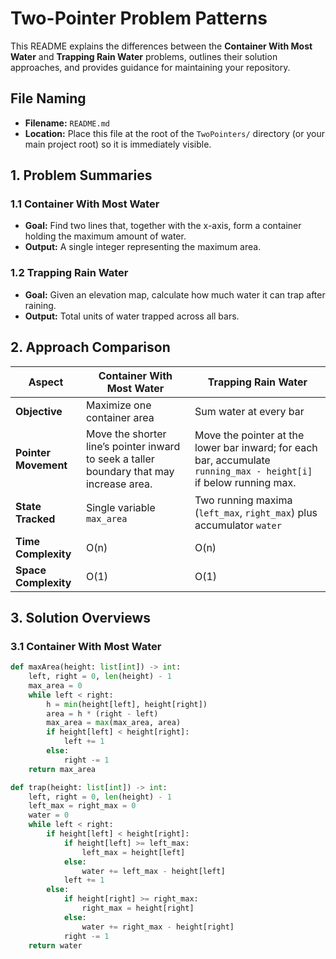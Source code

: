 # Two-Pointer Problem Patterns

This README explains the differences between the **Container With Most Water** and **Trapping Rain Water** problems, outlines their solution approaches, and provides guidance for maintaining your repository.

## File Naming

- **Filename:** `README.md`  
- **Location:** Place this file at the root of the `TwoPointers/` directory (or your main project root) so it is immediately visible.

## 1. Problem Summaries

### 1.1 Container With Most Water
- **Goal:** Find two lines that, together with the x-axis, form a container holding the maximum amount of water.  
- **Output:** A single integer representing the maximum area.

### 1.2 Trapping Rain Water
- **Goal:** Given an elevation map, calculate how much water it can trap after raining.  
- **Output:** Total units of water trapped across all bars.

## 2. Approach Comparison

| Aspect               | Container With Most Water                                                                 | Trapping Rain Water                                                          |
|----------------------|-------------------------------------------------------------------------------------------|-------------------------------------------------------------------------------|
| **Objective**        | Maximize one container area                                                               | Sum water at every bar                                                        |
| **Pointer Movement** | Move the shorter line’s pointer inward to seek a taller boundary that may increase area.  | Move the pointer at the lower bar inward; for each bar, accumulate `running_max - height[i]` if below running max. |
| **State Tracked**    | Single variable `max_area`                                                                | Two running maxima (`left_max`, `right_max`) plus accumulator `water`         |
| **Time Complexity**  | O(n)                                                                                      | O(n)                                                                          |
| **Space Complexity** | O(1)                                                                                      | O(1)                                                                          |

## 3. Solution Overviews

### 3.1 Container With Most Water
```python
def maxArea(height: list[int]) -> int:
    left, right = 0, len(height) - 1
    max_area = 0
    while left < right:
        h = min(height[left], height[right])
        area = h * (right - left)
        max_area = max(max_area, area)
        if height[left] < height[right]:
            left += 1
        else:
            right -= 1
    return max_area

def trap(height: list[int]) -> int:
    left, right = 0, len(height) - 1
    left_max = right_max = 0
    water = 0
    while left < right:
        if height[left] < height[right]:
            if height[left] >= left_max:
                left_max = height[left]
            else:
                water += left_max - height[left]
            left += 1
        else:
            if height[right] >= right_max:
                right_max = height[right]
            else:
                water += right_max - height[right]
            right -= 1
    return water
